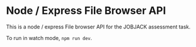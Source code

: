 # Node / Express File Browser API

This is a node / express File browser API for the JOBJACK assessment task. 

To run in watch mode, `npm run dev`.
